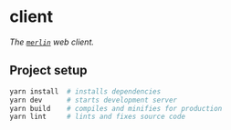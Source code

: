 # client

_The [`merlin`][merlin] web client._

## Project setup

```bash
yarn install  # installs dependencies
yarn dev      # starts development server
yarn build    # compiles and minifies for production
yarn lint     # lints and fixes source code
```

[merlin]: https://github.com/stevenxie/merlin
